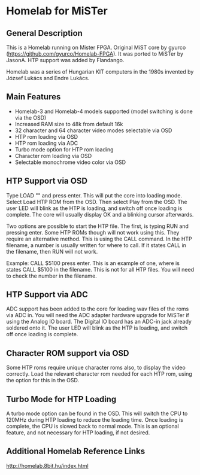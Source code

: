 # Homelab for MiSTer


## General Description
This is a Homelab running on Mister FPGA. Original MiST core by gyurco (https://github.com/gyurco/Homelab-FPGA). 
It was ported to MiSTer by JasonA. HTP support was added by Flandango.  

Homelab was a series of Hungarian KIT computers in the 1980s invented by József Lukács and Endre Lukács.

## Main Features
- Homelab-3 and Homelab-4 models supported (model switching is done via the OSD)
- Increased RAM size to 48k from default 16k
- 32 character and 64 character video modes selectable via OSD
- HTP rom loading via OSD
- HTP rom loading via ADC
- Turbo mode option for HTP rom loading
- Character rom loading via OSD
- Selectable monochrome video color via OSD


## HTP Support via OSD
Type LOAD "" and press enter. This will put the core into loading mode. Select Load HTP ROM from the OSD. Then select Play from the OSD. The user LED will blink as the HTP is loading, and switch off once loading is complete. The core will usually display OK and a blinking cursor afterwards.

Two options are possible to start the HTP file. The first, is typing RUN and pressing enter. Some HTP ROMs though will not work using this. They require an alternative method. This is using the CALL command. 
In the HTP filename, a number is usually written for where to call. If it states CALL in the filename, then RUN will not work.

Example:
CALL $5100 press enter.
This is an example of one, where is states CALL $5100 in the filename. This is not for all HTP files. You will need to check the number in the filename.

## HTP Support via ADC
ADC support has been added to the core for loading wav files of the roms via ADC in. You will need the ADC adapter hardware upgrade for MiSTer if using the Analog IO board. The Digital IO board has an ADC-in jack already soldered onto it. The user LED will blink as the HTP is loading, and switch off once loading is complete.

## Character ROM support via OSD
Some HTP roms require unique character roms also, to display the video correctly. 
Load the relevant character rom needed for each HTP rom, using the option for this in the OSD.

## Turbo Mode for HTP Loading
A turbo mode option can be found in the OSD. This will switch the CPU to 120MHz during HTP loading to reduce the loading time. Once loading is complete, the CPU is slowed back to normal mode. This is an optional feature, and not necessary for HTP loading, if not desired.


## Additional Homelab Reference Links
http://homelab.8bit.hu/index.html

